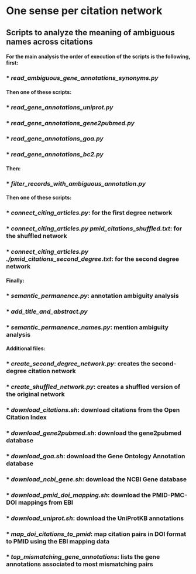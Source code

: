 # One sense per citation network

## Scripts to analyze the meaning of ambiguous names across citations

#### For the main analysis the order of execution of the scripts is the following, first:

### * *read_ambiguous_gene_annotations_synonyms.py*

#### Then one of these scripts:

### * *read_gene_annotations_uniprot.py*
### * *read_gene_annotations_gene2pubmed.py*
### * *read_gene_annotations_goa.py*
### * *read_gene_annotations_bc2.py*

#### Then:

### * *filter_records_with_ambiguous_annotation.py*

#### Then one of these scripts:

### * *connect_citing_articles.py*: for the first degree network
### * *connect_citing_articles.py pmid_citations_shuffled.txt*: for the shuffled network
### * *connect_citing_articles.py ./pmid_citations_second_degree.txt*: for the second degree network

#### Finally:

### * *semantic_permanence.py*: annotation ambiguity analysis

### * *add_title_and_abstract.py*

### * *semantic_permanence_names.py*: mention ambiguity analysis

#### Additional files:

### * *create_second_degree_network.py*: creates the second-degree citation network
### * *create_shuffled_network.py*: creates a shuffled version of the original network
### * *download_citations.sh*: download citations from the Open Citation Index
### * *download_gene2pubmed.sh*: download the gene2pubmed database
### * *download_goa.sh*: download the Gene Ontology Annotation database
### * *download_ncbi_gene.sh*: download the NCBI Gene database
### * *download_pmid_doi_mapping.sh*: download the PMID-PMC-DOI mappings from EBI
### * *download_uniprot.sh*: download the UniProtKB annotations
### * *map_doi_citations_to_pmid*: map citation pairs in DOI format to PMID using the EBI mapping data
### * *top_mismatching_gene_annotations*: lists the gene annotations associated to most mismatching pairs
